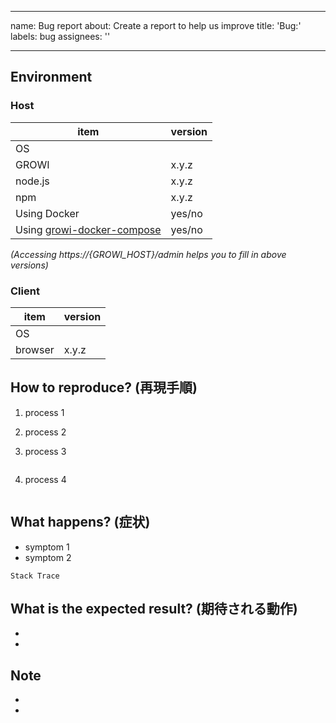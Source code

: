 
---
name: Bug report
about: Create a report to help us improve
title: 'Bug:' 
labels: bug
assignees: ''

---

Environment
------------

### Host

| item     | version |
| ---      | --- |
|OS        ||
|GROWI     |x.y.z|
|node.js   |x.y.z|
|npm       |x.y.z|
|Using Docker|yes/no|
|Using [growi-docker-compose][growi-docker-compose]|yes/no|

[growi-docker-compose]: https://github.com/weseek/growi-docker-compose

*(Accessing https://{GROWI_HOST}/admin helps you to fill in above versions)*


### Client

| item     | version |
| ---      | --- |
|OS        ||
|browser   |x.y.z|



How to reproduce? (再現手順)
---------------------------

1. process 1
1. process 2
1. process 3
    ```bash
    
    ```

1. process 4
    ```bash
    
    ```

What happens? (症状)
---------------------

- symptom 1
- symptom 2

```
Stack Trace
```



What is the expected result? (期待される動作)
-------------------------------------------

- 
- 



Note
----

- 
- 
